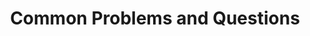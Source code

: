 ---
layout: page
title: Common Problems and Questions 
order: 2
object-id: faq
permalink: /faq.html
---